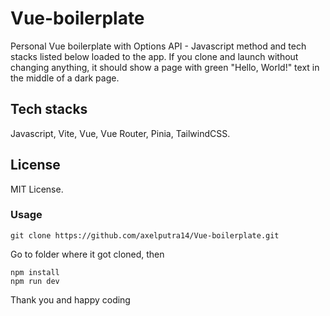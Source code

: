 # Vue-boilerplate

Personal Vue boilerplate with Options API - Javascript method and tech stacks listed below loaded to the app. If you clone and launch without changing anything, it should show a page with green "Hello, World!" text in the middle of a dark page.

## Tech stacks

Javascript, Vite, Vue, Vue Router, Pinia, TailwindCSS.

## License

MIT License.

### Usage

```
git clone https://github.com/axelputra14/Vue-boilerplate.git
```

Go to folder where it got cloned, then

```
npm install
npm run dev
```

Thank you and happy coding
